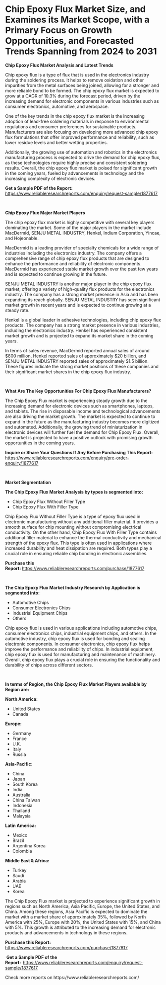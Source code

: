 <p><h1>Chip Epoxy Flux Market Size, and Examines its Market Scope, with a Primary Focus on Growth Opportunities, and Forecasted Trends Spanning from 2024 to 2031</h1></p><p><strong>Chip Epoxy Flux Market Analysis and Latest Trends</strong></p>
<p><p>Chip epoxy flux is a type of flux that is used in the electronics industry during the soldering process. It helps to remove oxidation and other impurities from the metal surfaces being joined, allowing for a stronger and more reliable bond to be formed. The chip epoxy flux market is expected to grow at a CAGR of 10.3% during the forecast period, driven by the increasing demand for electronic components in various industries such as consumer electronics, automotive, and aerospace.</p><p>One of the key trends in the chip epoxy flux market is the increasing adoption of lead-free soldering materials in response to environmental regulations and consumer preferences for sustainable products. Manufacturers are also focusing on developing more advanced chip epoxy flux formulations that offer improved performance and reliability, such as lower residue levels and better wetting properties.</p><p>Additionally, the growing use of automation and robotics in the electronics manufacturing process is expected to drive the demand for chip epoxy flux, as these technologies require highly precise and consistent soldering results. Overall, the chip epoxy flux market is poised for significant growth in the coming years, fueled by advancements in technology and the increasing complexity of electronic devices.</p></p>
<p><strong>Get a Sample PDF of the Report:&nbsp;</strong> <a href="https://www.reliableresearchreports.com/enquiry/request-sample/1877617">https://www.reliableresearchreports.com/enquiry/request-sample/1877617</a></p>
<p>&nbsp;</p>
<p><strong>Chip Epoxy Flux Major Market Players</strong></p>
<p><p>The chip epoxy flux market is highly competitive with several key players dominating the market. Some of the major players in the market include MacDermid, SENJU METAL INDUSTRY, Henkel, Indium Corporation, Yincae, and Hojeonable.</p><p>MacDermid is a leading provider of specialty chemicals for a wide range of industries including the electronics industry. The company offers a comprehensive range of chip epoxy flux products that are designed to enhance the performance and reliability of electronic components. MacDermid has experienced stable market growth over the past few years and is expected to continue growing in the future.</p><p>SENJU METAL INDUSTRY is another major player in the chip epoxy flux market, offering a variety of high-quality flux products for the electronics industry. The company has a strong market presence in Asia and has been expanding its reach globally. SENJU METAL INDUSTRY has seen significant market growth in recent years and is expected to continue growing at a steady rate.</p><p>Henkel is a global leader in adhesive technologies, including chip epoxy flux products. The company has a strong market presence in various industries, including the electronics industry. Henkel has experienced consistent market growth and is projected to expand its market share in the coming years.</p><p>In terms of sales revenue, MacDermid reported annual sales of around $800 million, Henkel reported sales of approximately $20 billion, and SENJU METAL INDUSTRY reported sales of approximately $1.5 billion. These figures indicate the strong market positions of these companies and their significant market shares in the chip epoxy flux industry.</p></p>
<p>&nbsp;</p>
<p><strong>What Are The Key Opportunities For Chip Epoxy Flux Manufacturers?</strong></p>
<p><p>The Chip Epoxy Flux market is experiencing steady growth due to the increasing demand for electronic devices such as smartphones, laptops, and tablets. The rise in disposable income and technological advancements are also driving the market growth. The market is expected to continue to expand in the future as the manufacturing industry becomes more digitized and automated. Additionally, the growing trend of miniaturization in electronic devices will further fuel the demand for Chip Epoxy Flux. Overall, the market is projected to have a positive outlook with promising growth opportunities in the coming years.</p></p>
<p><strong>Inquire or Share Your Questions If Any Before Purchasing This Report:</strong> <a href="https://www.reliableresearchreports.com/enquiry/pre-order-enquiry/1877617">https://www.reliableresearchreports.com/enquiry/pre-order-enquiry/1877617</a></p>
<p>&nbsp;</p>
<p><strong>Market Segmentation</strong></p>
<p><strong>The Chip Epoxy Flux Market Analysis by types is segmented into:</strong></p>
<p><ul><li>Chip Epoxy Flux Without Filler Type</li><li>Chip Epoxy Flux With Filler Type</li></ul></p>
<p><p>Chip Epoxy Flux Without Filler Type is a type of epoxy flux used in electronic manufacturing without any additional filler material. It provides a smooth surface for chip mounting without compromising electrical conductivity. On the other hand, Chip Epoxy Flux With Filler Type contains additional filler material to enhance the thermal conductivity and mechanical strength of the epoxy flux. This type is often used in applications where increased durability and heat dissipation are required. Both types play a crucial role in ensuring reliable chip bonding in electronic assemblies.</p></p>
<p><strong>Purchase this Report:&nbsp;</strong><a href="https://www.reliableresearchreports.com/purchase/1877617">https://www.reliableresearchreports.com/purchase/1877617</a></p>
<p>&nbsp;</p>
<p><strong>The Chip Epoxy Flux Market Industry Research by Application is segmented into:</strong></p>
<p><ul><li>Automotive Chips</li><li>Consumer Electronics Chips</li><li>Industrial Equipment Chips</li><li>Others</li></ul></p>
<p><p>Chip epoxy flux is used in various applications including automotive chips, consumer electronics chips, industrial equipment chips, and others. In the automotive industry, chip epoxy flux is used for bonding and sealing electronic components. In consumer electronics, chip epoxy flux helps improve the performance and reliability of chips. In industrial equipment, chip epoxy flux is used for manufacturing and maintenance of machinery. Overall, chip epoxy flux plays a crucial role in ensuring the functionality and durability of chips across different sectors.</p></p>
<p>&nbsp;</p>
<p><strong>In terms of Region, the Chip Epoxy Flux Market Players available by Region are:</strong></p>
<p>
    <p> <strong> North America: </strong>
        <ul>
            <li>United States</li>
            <li>Canada</li>
        </ul>
        </p> 
    <p> <strong> Europe: </strong>
        <ul>
            <li>Germany</li>
            <li>France</li>
            <li>U.K.</li>
            <li>Italy</li>
            <li>Russia</li>
        </ul>
        </p> 
    <p> <strong> Asia-Pacific: </strong>
        <ul>
            <li>China</li>
            <li>Japan</li>
            <li>South Korea</li>
            <li>India</li>
            <li>Australia</li>
            <li>China Taiwan</li>
            <li>Indonesia</li>
            <li>Thailand</li>
            <li>Malaysia</li>
        </ul>
        </p> 
    <p> <strong> Latin America: </strong>
        <ul>
            <li>Mexico</li>
            <li>Brazil</li>
            <li>Argentina Korea</li>
            <li>Colombia</li>
        </ul>
        </p> 
    <p> <strong> Middle East & Africa: </strong>
        <ul>
            <li>Turkey</li>
            <li>Saudi</li>
            <li>Arabia</li>
            <li>UAE</li>
            <li>Korea</li>
        </ul>
    </p>
    </p>
<p><p>The Chip Epoxy Flux market is projected to experience significant growth in regions such as North America, Asia Pacific, Europe, the United States, and China. Among these regions, Asia Pacific is expected to dominate the market with a market share of approximately 35%, followed by North America with 25%, Europe with 20%, the United States with 15%, and China with 5%. This growth is attributed to the increasing demand for electronic products and advancements in technology in these regions.</p></p>
<p><strong>Purchase this Report: </strong><a href="https://www.reliableresearchreports.com/purchase/1877617">https://www.reliableresearchreports.com/purchase/1877617</a></p>
<p>&nbsp;<strong>Get a Sample PDF of the Report:&nbsp;&nbsp;</strong><a href="https://www.reliableresearchreports.com/enquiry/request-sample/1877617">https://www.reliableresearchreports.com/enquiry/request-sample/1877617</a></p>
<p><strong></strong></p>
<p>Check more reports on https://www.reliableresearchreports.com/</p>